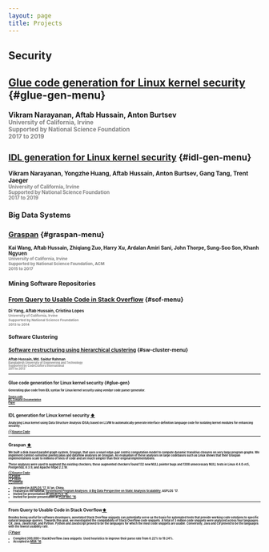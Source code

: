 ```yaml
---
layout: page
title: Projects
---
```


## <b>Security<b>

## [Glue code generation for Linux kernel security](#glue-gen) {#glue-gen-menu}
Vikram Narayanan, Aftab Hussain, Anton Burtsev <small><br> <font color="gray">University of California, Irvine <br> Supported by National Science Foundation<br> 2017 to 2019</font> 
<br>

## [IDL generation for Linux kernel security](#idl-gen) {#idl-gen-menu}
Vikram Narayanan, Yongzhe Huang, Aftab Hussain, Anton Burtsev, Gang Tang, Trent Jaeger <small><br> <font color="gray">University of California, Irvine <br> Supported by National Science Foundation<br>2017 to 2019</font> 


## <b>Big Data Systems<b>

## [Graspan](#graspan) {#graspan-menu}

Kai Wang, Aftab Hussain, Zhiqiang Zuo, Harry Xu, Ardalan
Amiri Sani, John Thorpe, Sung-Soo Son, Khanh Ngyuen <small><br> <font color="gray">University of California, Irvine <br> Supported by National Science Foundation, ACM<br>2015 to 2017</font> 


## <b>Mining Software Repositories<b>

## [From Query to Usable Code in Stack Overflow](#sof) {#sof-menu}
Di Yang, Aftab Hussain, Cristina Lopes <small><br> <font color="gray">University of California, Irvine <br> Supported by National Science Foundation<br>2013 to 2014</font> 


## <b>Software Clustering<b>

## [Software restructuring using hierarchical clustering](../projects/uci/kw-sw-clustering/index.html) {#sw-cluster-menu}
Aftab Hussain, Md. Saidur Rahman <small><br> <font color="gray">Bangladesh University of Engineering and Technology <br> Supported by CodeCrafters International<br>2011 to 2013</font> 

_____________

## <a name="glue-gen"></a>Glue code generation for Linux kernel security {#glue-gen}

Generating glue code from IDL syntax for Linux kernel security using
vembyr code parser generator.

<small>[Source code](https://gitlab.flux.utah.edu/xcap/xcap-capability-linux/tree/dev_idl_4.8_no_channels/tools/lcd/idl)
<br>[IDL Compiler Documentation](https://gitlab.flux.utah.edu/xcap/xcap-capability-linux/wikis/idl-compiler-documentation)
<br>[Paper](/documents/pubs/lxds-usenix19.pdf)</small>

_____________

## <a name="idl-gen"></a>IDL generation for Linux kernel security <a href="#idl-gen-menu">⬆</a> 
														
Analyzing Linux kernel using Data Structure Analysis (DSA) based on LLVM to automatically generate interface definition language code for isolating kernel modules for enhancing security.

[⊕Source Code](https://github.com/AftabHussain/DataStructureAnalysis/tree/dsa_llvm3.8) 

_____________

## <a name="graspan"></a>Graspan <a href="#graspan-menu">⬆</a> 

We built a disk-based parallel graph system, Graspan, that uses a novel
edge-pair centric computation model to compute dynamic transitive closures on
very large program graphs.  We implement context-sensitive pointer/alias and
dataflow analyses on Graspan. An evaluation of these analyses on large
codebases such as Linux shows that **their Graspan implementations scale to
millions of lines of code** and are much simpler than their original
implementations. 

These analyses were used to augment the existing checkers; these augmented
checkers found **132 new NULL pointer bugs** and **1308 unnecessary NULL
tests** in **Linux 4.4.0-rc5**, **PostgreSQL 8.3.9**, and **Apache httpd
2.2.18**.

[⊕Source Code](https://github.com/Graspan/graspan-java) 
<br>[⊕Paper](/documents/pubs/asplos17-graspan.pdf) 
<br>[⊕Poster](/documents/pubs/asplos17-graspan-poster.pdf) 
<br>[⊕Tutorial](/documents/pubs/asplos17-graspan-tutorial.pdf)

- Accepted in [ASPLOS '17](http://novel.ict.ac.cn/ASPLOS2017/), Xi'an, China.  
- Featured in the tutorial, [Systemized Program Analyses: A Big Data Perspective on Static Analysis Scalability](http://web.cs.ucla.edu/~harryxu/asplos-tutorial/main.html), ASPLOS '17. 
- Invited for presentation at [SoCal PLS '16](http://socalpls.github.io/archive/2016nov/).
- Invited for poster presentation at [PLDI SRC '16](https://conf.researchr.org/track/pldi-2016/Student+Research+Competition+(SRC)).
		

_____________

## <a name="sof"></a>From Query to Usable Code in Stack Overflow<a href="#sof-menu">⬆</a> 

Besides being useful for software developers, annotated Stack Overflow snippets 
can potentially serve
as the basis for automated tools that provide working code
solutions to specific natural language queries.
Towards this goal, we investigated the compilability of
Stack Overflow code snippets. A total of 3 million 
code snippets were analyzed across four languages:
C\#, Java, JavaScript, and Python. Python and
JavaScript proved to be the languages for which the most
code snippets are usable. Conversely, Java and C\# proved
to be the languages with the lowest usability rate.

[⊕Paper](https://arxiv.org/pdf/1605.04464.pdf) 

- Compiled 300,000+ StackOverflow Java snippets. Used heuristics to improve their parse rate from 6.22% to 19.24%.
- Accepted in [MSR '16](http://2016.msrconf.org/#/home).  




	
